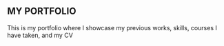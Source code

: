 ## MY PORTFOLIO

This is my portfolio where I showcase my previous works, skills, courses I have taken, and my CV
